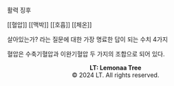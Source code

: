활력 징후



[[혈압]] [[맥박]] [[호흡]] [[체온]]

살아있는가? 라는 질문에 대한 가장 명료한 답이 되는 수치 4가지

혈압은 수축기혈압과 이완기혈압 두 가지의 조합으로 되어 있다.



<p style="text-align: center;"><strong>LT: Lemonaa Tree</strong><br>
© 2024 LT. All rights reserved.</p>
